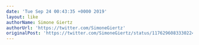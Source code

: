 ```yaml
---
date: 'Tue Sep 24 00:43:35 +0000 2019'
layout: like
authorName: Simone Giertz
authorUrl: 'https://twitter.com/SimoneGiertz'
originalPost: 'https://twitter.com/SimoneGiertz/status/1176296083330224128'
---
```

